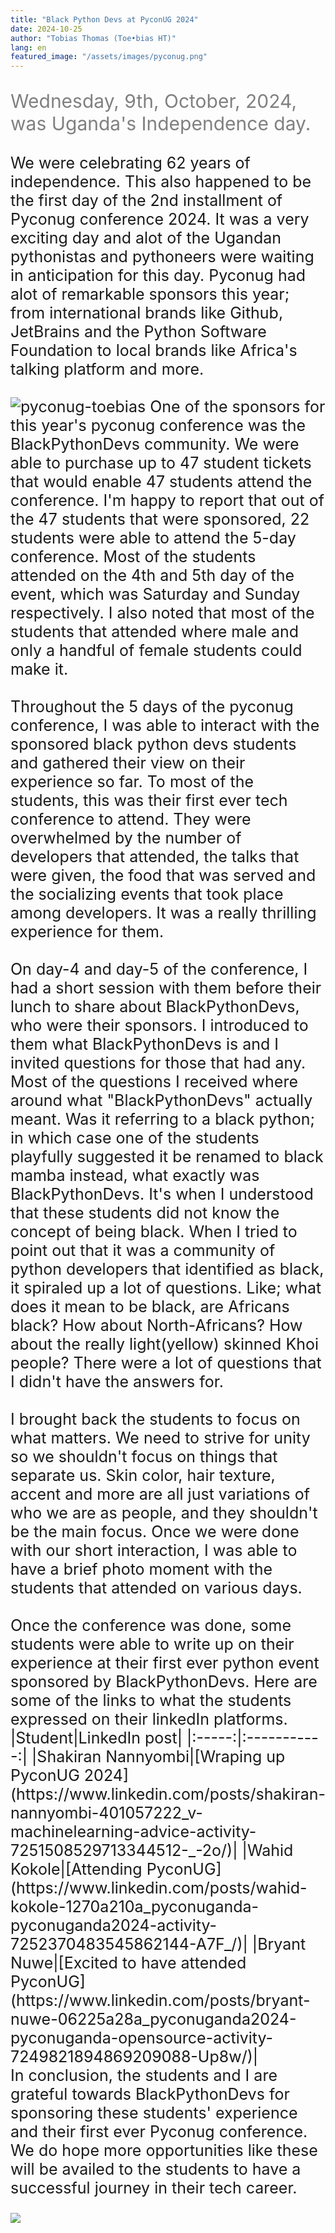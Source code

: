 ```yaml
---
title: "Black Python Devs at PyconUG 2024"
date: 2024-10-25
author: "Tobias Thomas (Toe•bias HT)"
lang: en
featured_image: "/assets/images/pyconug.png"
---
```


<div>
    <p style="font-size:30px; color:gray"> Wednesday, 9th, October, 2024, was Uganda's Independence day.</p>
    <p style="font-size:25px">
        We were celebrating 62 years of independence. This also happened to be the first day of the 2nd installment of Pyconug conference 2024. It was a very exciting day and alot of the Ugandan pythonistas and pythoneers were waiting in anticipation for this day. Pyconug had alot of remarkable sponsors this year; from international brands like Github, JetBrains and the Python Software Foundation to local brands like Africa's talking platform and more. </br>
        </br>
        <img src="/assets/images/pyconug-toebias.jpeg" alt="pyconug-toebias" />
        One of the sponsors for this year's pyconug conference was the BlackPythonDevs community.
        We were able to purchase up to 47 student tickets that would enable 47 students attend the conference. I'm happy to report that out of the 47 students that were sponsored, 22 students were able to attend the 5-day conference. Most of the students attended on the 4th and 5th day of the event, which was Saturday and Sunday respectively. I also noted that most of the students that attended where male and only a handful of female students could make it. </br>
        </br>
        Throughout the 5 days of the pyconug conference, I was able to interact with the sponsored black python devs students and gathered their view on their experience so far. To most of the students, this was their first ever tech conference to attend. They were overwhelmed by the number of developers that attended, the talks that were given, the food that was served and the socializing events that took place among developers. It was a really thrilling experience for them.</br>
        </br>
        On day-4 and day-5 of the conference, I had a short session with them before their lunch to share about BlackPythonDevs, who were their sponsors. I introduced to them what BlackPythonDevs is and I invited questions for those that had any. Most of the questions I received where around what "BlackPythonDevs" actually meant. Was it referring to a black python; in which case one of the students playfully suggested it be renamed to black mamba instead, what exactly was BlackPythonDevs. It's when I understood that these students did not know the concept of being black. When I tried to point out that it was a community of python developers that identified as black, it spiraled up a lot of questions. Like; what does it mean to be black, are Africans black? How about North-Africans? How about the really light(yellow) skinned Khoi people? There were a lot of questions that I didn't have the answers for.</br>
        </br>
        I brought back the students to focus on what matters. We need to strive for unity so we shouldn't focus on things that separate us. Skin color, hair texture, accent and more are all just variations of who we are as people, and they shouldn't be the main focus. Once we were done with our short interaction, I was able to have a brief photo moment with the students that attended on various days. </br>
        </br>
        Once the conference was done, some students were able to write up on their experience at their first ever python event sponsored by BlackPythonDevs. Here are some of the links to what the students expressed on their linkedIn platforms.</br>
        |Student|LinkedIn post|
        |:-----:|:-----------:|
        |Shakiran Nannyombi|[Wraping up PyconUG 2024](https://www.linkedin.com/posts/shakiran-nannyombi-401057222_v-machinelearning-advice-activity-7251508529713344512-_-2o/)|
        |Wahid Kokole|[Attending PyconUG](https://www.linkedin.com/posts/wahid-kokole-1270a210a_pyconuganda-pyconuganda2024-activity-7252370483545862144-A7F_/)|
        |Bryant Nuwe|[Excited to have attended PyconUG](https://www.linkedin.com/posts/bryant-nuwe-06225a28a_pyconuganda2024-pyconuganda-opensource-activity-7249821894869209088-Up8w/)|
        </br>
        In conclusion, the students and I are grateful towards BlackPythonDevs for sponsoring these students' experience and their first ever Pyconug conference. We do hope more opportunities like these will be availed to the students to have a successful journey in their tech career.
    </p>
    <img src="/assets/images/pyconug-bpd-group-photo-day-4.jpeg">
</div>